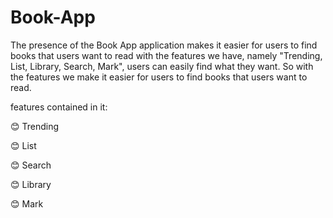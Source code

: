 # Book-App

The presence of the Book App application makes it easier for 
users to find books that users want to read with the features we have, namely "Trending, List, Library, Search, Mark", 
users can easily find what they want. So with the features we make it easier for users to find books that users want to read.

features contained in it:

😊 Trending

😊 List

😊 Search

😊 Library

😊 Mark
